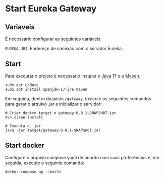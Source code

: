 # Start Eureka Gateway
## Variaveis
É necessário configurar as seguintes variáveis:

`EUREKA_URI`: Endereço de conexão com o servidor Eureka.

## Start
Para executar o projeto é necessário instalar o
[Java 17](https://www.oracle.com/java/technologies/javase/jdk17-archive-downloads.html) e o [Maven](https://maven.apache.org).

```shell
sudo apt update
sudo apt install openjdk-17-jre maven
```

Em seguida, dentro da pasta `/gateway`, execute os seguintes comandos para gerar o arquivo .jar e inicializar o servidor:
```shell
# Criar dentro target o gateway-0.0.1-SNAPSHOT.jar
mvn clean install

# Executa o .jar
java -jar target/gateway-0.0.1-SNAPSHOT.jar
```


## Start docker
Configure o arquivo compose.yaml de acordo com suas preferências e, em seguida, execute o seguinte comando:
```shell
docker-compose up --build
```